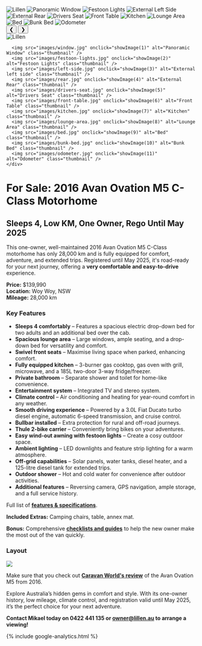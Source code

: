 
<link href="styles/custom.css" rel="stylesheet" />

<div class="carousel">
  <div class="carousel-container">
      <img src="images/lillen.jpg" alt="Lillen" />
      <img src="images/window.jpg" alt="Panoramic Window" />
      <img src="images/festoon-lights.jpg" alt="Festoon Lights" />
      <img src="images/left-side.jpg" alt="External Left Side" />
      <img src="images/rear.jpg" alt="External Rear" />
      <img src="images/drivers-seat.jpg" alt="Drivers Seat" />
      <img src="images/front-table.jpg" alt="Front Table" />
      <img src="images/kitchen.jpg" alt="Kitchen" />
      <img src="images/lounge-area.jpg" alt="Lounge Area" />
      <img src="images/bed.jpg" alt="Bed" />
      <img src="images/bunk-bed.jpg" alt="Bunk Bed" />
      <img src="images/odometer.jpg" alt="Odometer" />
  </div>
  <button class="prev" onclick="previousImage()">&#10094;</button>
  <button class="next" onclick="nextImage()">&#10095;</button>
</div>

<div class="thumbnails">
  <div class="thumbnail-scroll">
      <img src="images/lillen.jpg" onclick="showImage(0)" alt="Lillen" class="thumbnail" />
 
      <img src="images/window.jpg" onclick="showImage(1)" alt="Panoramic Window" class="thumbnail" />
      <img src="images/festoon-lights.jpg" onclick="showImage(2)" alt="Festoon Lights" class="thumbnail" />
      <img src="images/left-side.jpg" onclick="showImage(3)" alt="External left side" class="thumbnail" />
      <img src="images/rear.jpg" onclick="showImage(4)" alt="External Rear" class="thumbnail" />
      <img src="images/drivers-seat.jpg" onclick="showImage(5)" alt="Drivers Seat" class="thumbnail" />
      <img src="images/front-table.jpg" onclick="showImage(6)" alt="Front Table" class="thumbnail" />
      <img src="images/kitchen.jpg" onclick="showImage(7)" alt="Kitchen" class="thumbnail" />
      <img src="images/lounge-area.jpg" onclick="showImage(8)" alt="Lounge Area" class="thumbnail" />
      <img src="images/bed.jpg" onclick="showImage(9)" alt="Bed" class="thumbnail" />
      <img src="images/bunk-bed.jpg" onclick="showImage(10)" alt="Bunk Bed" class="thumbnail" />
      <img src="images/odometer.jpg" onclick="showImage(11)" alt="Odometer" class="thumbnail" />
    </div>
</div>

# For Sale: 2016 Avan Ovation M5 C-Class Motorhome
## Sleeps 4, Low KM, One Owner, Rego Until May 2025

This one-owner, well-maintained 2016 Avan Ovation M5 C-Class motorhome has only 28,000 km and is fully equipped for comfort, adventure, and extended trips. Registered until May 2025, it's road-ready for your next journey, offering a **very comfortable and easy-to-drive** experience.

**Price:** $139,990  
**Location:** Woy Woy, NSW  
**Mileage:** 28,000 km  

### Key Features

- **Sleeps 4 comfortably** – Features a spacious electric drop-down bed for two adults and an additional bed over the cab.
- **Spacious lounge area** – Large windows, ample seating, and a drop-down bed for versatility and comfort.
- **Swivel front seats** – Maximise living space when parked, enhancing comfort.
- **Fully equipped kitchen** – 3-burner gas cooktop, gas oven with grill, microwave, and a 185L two-door 3-way fridge/freezer.
- **Private bathroom** – Separate shower and toilet for home-like convenience.
- **Entertainment system** – Integrated TV and stereo system.
- **Climate control** – Air conditioning and heating for year-round comfort in any weather.
- **Smooth driving experience** – Powered by a 3.0L Fiat Ducato turbo diesel engine, automatic 6-speed transmission, and cruise control.
- **Bullbar installed** – Extra protection for rural and off-road journeys.
- **Thule 2-bike carrier** – Conveniently bring bikes on your adventures.
- **Easy wind-out awning with festoon lights** – Create a cosy outdoor space.
- **Ambient lighting** – LED downlights and feature strip lighting for a warm atmosphere.
- **Off-grid capabilities** – Solar panels, water tanks, diesel heater, and a 125-litre diesel tank for extended trips.
- **Outdoor shower** – Hot and cold water for convenience after outdoor activities.
- **Additional features** – Reversing camera, GPS navigation, ample storage, and a full service history.

Full list of **[features & specifications](specifications/index.md)**.

**Included Extras:** Camping chairs, table, annex mat.

**Bonus:** Comprehensive **[checklists and guides](guides/index.md)** to help the new owner make the most out of the van quickly.

### Layout

<a href="images/floorplan.png" target="_blank">
    <img src="images/floorplan.png" />
</a>

Make sure that you check out **[Caravan World's review](review/index.md)** of the Avan Ovation M5 from 2016.

Explore Australia’s hidden gems in comfort and style. With its one-owner history, low mileage, climate control, and registration valid until May 2025, it’s the perfect choice for your next adventure.

**Contact Mikael today on 0422 441 135 or [owner@lillen.au](mailto:owner@lillen.au) to arrange a viewing!**

{% include google-analytics.html %}

<script>
   let currentIndex = 0;
  const images = document.querySelectorAll('.carousel img');
  const thumbnails = document.querySelectorAll('.thumbnail');

  function showImage(index) {
    currentIndex = index;
    images.forEach((img, i) => {
      img.style.display = (i === index) ? 'block' : 'none';
    });
    updateThumbnails();
  }

  function nextImage() {
    currentIndex = (currentIndex + 1) % images.length;
    showImage(currentIndex);
  }

  function previousImage() {
    currentIndex = (currentIndex - 1 + images.length) % images.length;
    showImage(currentIndex);
  }

  function updateThumbnails() {
    thumbnails.forEach((thumb, i) => {
      thumb.classList.toggle('active', i === currentIndex);
    });
  }

  // Automatically show the first image
  showImage(currentIndex);
</script>